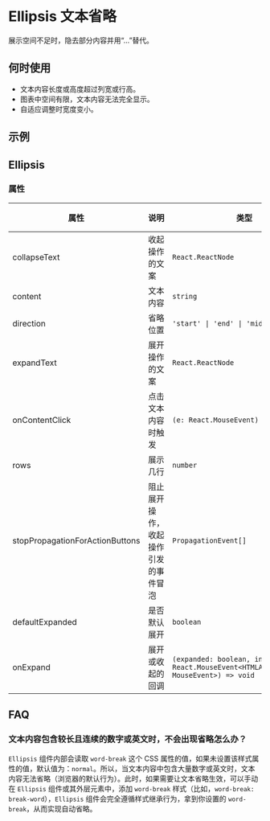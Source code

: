 # Ellipsis 文本省略

展示空间不足时，隐去部分内容并用“...”替代。

## 何时使用

- 文本内容长度或高度超过列宽或行高。
- 图表中空间有限，文本内容无法完全显示。
- 自适应调整时宽度变小。

## 示例

<code src="./demos/demo1.tsx"></code>

## Ellipsis

### 属性

| 属性 | 说明 | 类型 | 默认值 | 版本 |
| --- | --- | --- | --- | --- |
| collapseText | 收起操作的文案 | `React.ReactNode` | `''` |  |
| content | 文本内容 | `string` | - |  |
| direction | 省略位置 | `'start' \| 'end' \| 'middle'` | `'end'` |  |
| expandText | 展开操作的文案 | `React.ReactNode` | `''` |  |
| onContentClick | 点击文本内容时触发 | `(e: React.MouseEvent) => void` | - |  |
| rows | 展示几行 | `number` | `1` |  |
| stopPropagationForActionButtons | 阻止展开操作，收起操作引发的事件冒泡 | `PropagationEvent[]` | `[]` |  |
| defaultExpanded | 是否默认展开 | `boolean` | `false` |  |
| onExpand | 展开或收起的回调 | `(expanded: boolean, info: { event: React.MouseEvent<HTMLAnchorElement, MouseEvent>) => void` | - | 5.41.0 |

## FAQ

### 文本内容包含较长且连续的数字或英文时，不会出现省略怎么办？

`Ellipsis` 组件内部会读取 `word-break` 这个 CSS 属性的值，如果未设置该样式属性的值，默认值为：`normal`。所以，当文本内容中包含大量数字或英文时，文本内容无法省略（浏览器的默认行为）。此时，如果需要让文本省略生效，可以手动在 `Ellipsis` 组件或其外层元素中，添加 `word-break` 样式（比如，`word-break: break-word`），`Ellipsis` 组件会完全遵循样式继承行为，拿到你设置的 `word-break`，从而实现自动省略。
